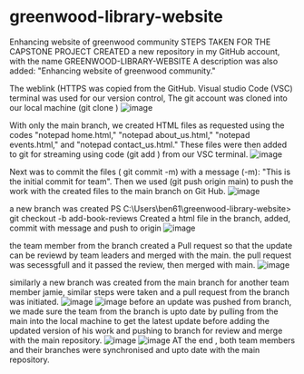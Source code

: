 # greenwood-library-website
Enhancing website of greenwood community
STEPS TAKEN FOR THE CAPSTONE PROJECT
CREATED a new repository in my GitHub account, with the name GREENWOOD-LIBRARY-WEBSITE
A description was also added: "Enhancing website of greenwood community."

The weblink (HTTPS was copied from the GitHub.  Visual studio Code (VSC) terminal was used for our version control,
The git account was cloned into our local machine  (git clone <HTTPS>)
![image](https://github.com/user-attachments/assets/5d85afb9-2ae7-4c11-b1b9-92d6b3281888)


With only the main branch, we created HTML files as requested using the codes "notepad home.html," "notepad about_us.html," "notepad events.html," and "notepad contact_us.html." 
These files were then added to git for streaming using code (git add ) from our VSC terminal.
![image](https://github.com/user-attachments/assets/4f8cfd40-65e8-4bf0-97ab-1fda07dece53)

Next was to commit the files ( git commit -m) with a message (-m): "This is the initial commit for team".
Then we used (git push origin main) to push the work with the created files to the main branch on Git Hub.
![image](https://github.com/user-attachments/assets/d4fd8780-8bb0-42dd-a133-9a265ccc689a)


a new branch was created PS C:\Users\ben61\greenwood-library-website> git checkout -b add-book-reviews
Created a html file in the branch, added, commit with message and push to origin
![image](https://github.com/user-attachments/assets/02a6254e-4fbd-405c-aa2e-0abce78b3b53)

the team member from the branch created a Pull request so that the update can be reviewd by  team leaders and merged with the main. the pull request was secessgfull and it passed the review, then merged with main.
![image](https://github.com/user-attachments/assets/538f7943-ea12-448f-a190-91429077c2e8)

similarly a new branch was created from the main branch for another team member jamie,  similar steps were taken and a pull request from the branch was initiated.
![image](https://github.com/user-attachments/assets/06c0c7ee-5233-4112-983e-8207b26fd53c)
![image](https://github.com/user-attachments/assets/5c5fc7df-876a-4c82-81e9-1916596013c2)
before an update was pushed from branch, we made sure the team from the branch is upto date by pulling from the main into the local machine to get the latest update before adding the updated version of his work and pushing to branch for review and merge with the main repository.
![image](https://github.com/user-attachments/assets/08c58e4d-625f-4216-a0b2-44d496703066)
![image](https://github.com/user-attachments/assets/63251da2-fded-4e68-81f1-3d0dac9b52ca)
AT the end , both team members and their branches were synchronised and upto date with the main repository.



